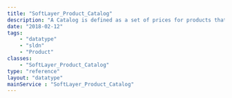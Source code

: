 ```yaml
---
title: "SoftLayer_Product_Catalog"
description: "A Catalog is defined as a set of prices for products that SoftLayer offers for sale. These prices are organized into packages which represent the different servers and services that SoftLayer offers. "
date: "2018-02-12"
tags:
    - "datatype"
    - "sldn"
    - "Product"
classes:
    - "SoftLayer_Product_Catalog"
type: "reference"
layout: "datatype"
mainService : "SoftLayer_Product_Catalog"
---
```

